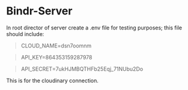 # Bindr-Server

In root director of server create a .env file for testing purposes; this file should include: 

> CLOUD_NAME=dsn7oomnm

> API_KEY=864353159287978

> API_SECRET=7ukHJMBQTHFb25Eqj_71NUbu2Do

This is for the cloudinary connection.